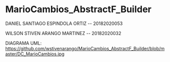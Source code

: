 # MarioCambios_AbstractF_Builder


DANIEL SANTIAGO ESPINDOLA ORTIZ -- 20182020053



WILSON STIVEN ARANGO MARTINEZ -- 20182020032


DIAGRAMA UML: https://github.com/wstivenarango/MarioCambios_AbstractF_Builder/blob/master/DC_MarioCambios.jpg
